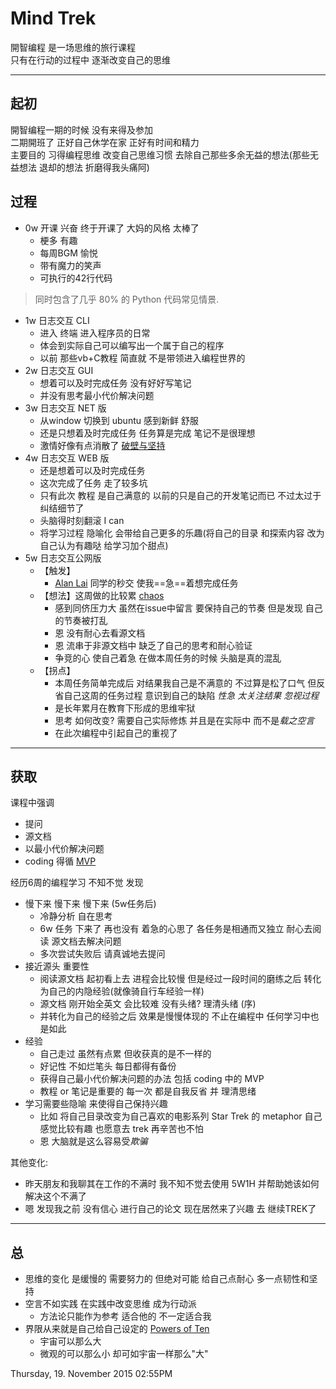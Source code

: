 # Mind Trek

開智编程 是一场思维的旅行课程    
只有在行动的过程中 逐渐改变自己的思维

***

## 起初

開智编程一期的时候 没有来得及参加   
二期開班了 正好自己休学在家 正好有时间和精力   
主要目的 习得编程思维 改变自己思维习惯 去除自己那些多余无益的想法(那些无益想法 退却的想法 折磨得我头痛阿)

## 过程 

- 0w 开课 兴奋 终于开课了 大妈的风格 太棒了 
 	- 梗多 有趣
	- 每周BGM 愉悦
	- 带有魔力的笑声 
	- 可执行的42行代码 
> 同时包含了几乎 80% 的 Python 代码常见情景.
- 1w 日志交互 CLI
	- 进入 终端 进入程序员的日常
	- 体会到实际自己可以编写出一个属于自己的程序
	- 以前 那些vb+C教程 简直就 不是带领进入编程世界的
- 2w 日志交互 GUI
	- 想着可以及时完成任务 没有好好写笔记
	- 并没有思考最小代价解决问题
- 3w 日志交互 NET 版
	- 从window 切换到 ubuntu 感到新鲜 舒服
	- 还是只想着及时完成任务 任务算是完成 笔记不是很理想
	- 激情好像有点消散了 [破壁与坚持](https://jeremiahzhang.gitbooks.io/omooc2py/content/4Learn/3wd3_monthreview.html) 
- 4w 日志交互 WEB 版
	- 还是想着可以及时完成任务
	- 这次完成了任务 走了较多坑 
	- 只有此次 教程 是自己满意的 以前的只是自己的开发笔记而已 不过太过于纠结细节了
	- 头脑得时刻翻滚 I can
	- 将学习过程 隐喻化 会带给自己更多的乐趣(将自己的目录 和探索内容 改为自己认为有趣哒 给学习加个甜点)
- 5w 日志交互公网版
	- 【触发】
		- [Alan Lai](https://wp-lai.gitbooks.io/learn-python/content/1sTry/sae.html) 同学的秒交 使我==急==着想完成任务 
	- 【想法】这周做的比较累 [chaos](https://jeremiahzhang.gitbooks.io/omooc2py/content/2nDev/week05_thought.html) 
		- 感到同侪压力大 虽然在issue中留言 要保持自己的节奏 但是发现 自己的节奏被打乱
		- 恩 没有耐心去看源文档
		- 恩 流串于非源文档中 缺乏了自己的思考和耐心验证 
		- 争竞的心 使自己着急 在做本周任务的时候 头脑是真的混乱
	- 【拐点】
		- 本周任务简单完成后 对结果我自己是不满意的 不过算是松了口气 但反省自己这周的任务过程 意识到自己的缺陷 *性急 太关注结果 忽视过程*
		- 是长年累月在教育下形成的思维牢狱
		- 思考 如何改变? 需要自己实际修炼 并且是在实际中 而不是*载之空言*
		- 在此次编程中引起自己的重视了

***

## 获取

课程中强调 

- 提问
- 源文档
- 以最小代价解决问题
- coding 得循 [MVP](https://en.wikipedia.org/wiki/Minimum_viable_product) 

经历6周的编程学习 不知不觉 发现

- 慢下来 慢下来 慢下来 (5w任务后)
	- 冷静分析 自在思考
	- 6w 任务 下来了 再也没有 着急的心思了 各任务是相通而又独立 耐心去阅读 源文档去解决问题
	- 多次尝试失败后 请真诚地去提问 
- 接近源头 重要性
	- 阅读源文档 起初看上去 进程会比较慢 但是经过一段时间的磨练之后 转化为自己的内隐经验(就像骑自行车经验一样)
	- 源文档 刚开始全英文 会比较难 没有头绪? 理清头绪  (序) 
	- 并转化为自己的经验之后 效果是慢慢体现的 不止在编程中 任何学习中也是如此
- 经验
	- 自己走过 虽然有点累 但收获真的是不一样的
	- 好记性 不如烂笔头 每日都得有备份
	- 获得自己最小代价解决问题的办法 包括 coding 中的 MVP
	- 教程 or 笔记是重要的 每一次 都是自我反省 并 理清思绪
- 学习需要些隐喻 来使得自己保持兴趣
	- 比如 将自己目录改变为自己喜欢的电影系列 Star Trek 的 metaphor 自己感觉比较有趣 也愿意去 trek 再辛苦也不怕
	- 恩 大脑就是这么容易受*欺骗*

其他变化:

- 昨天朋友和我聊其在工作的不满时 我不知不觉去使用 5W1H 并帮助她该如何解决这个不满了
- 嗯 发现我之前 没有信心 进行自己的论文 现在居然来了兴趣 去 继续TREK了

***

## 总

- 思维的变化 是缓慢的 需要努力的 但绝对可能 给自己点耐心 多一点韧性和坚持
- 空言不如实践 在实践中改变思维 成为行动派
	- 方法论只能作为参考 适合他的 不一定适合我  
- 界限从来就是自己给自己设定的 [Powers of Ten](https://www.youtube.com/watch?v=0fKBhvDjuy0) 
	- 宇宙可以那么大 
	- 微观的可以那么小 却可如宇宙一样那么"大"   

Thursday, 19. November 2015 02:55PM 

























